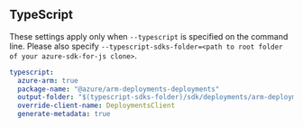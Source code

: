 ## TypeScript

These settings apply only when `--typescript` is specified on the command line.
Please also specify `--typescript-sdks-folder=<path to root folder of your azure-sdk-for-js clone>`.

```yaml $(typescript)
typescript:
  azure-arm: true
  package-name: "@azure/arm-deployments-deployments"
  output-folder: "$(typescript-sdks-folder)/sdk/deployments/arm-deployments-deployments"
  override-client-name: DeploymentsClient
  generate-metadata: true
```
